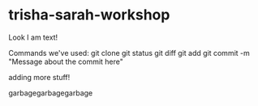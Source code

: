 trisha-sarah-workshop
=====================
Look I am text!

Commands we've used:
git clone
git status
git diff
git add 
git commit -m "Message about the commit here"

adding more stuff!

garbagegarbagegarbage